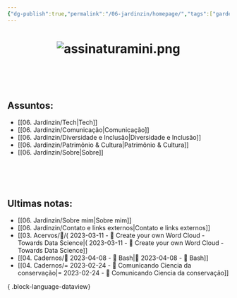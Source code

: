 ```yaml
---
{"dg-publish":true,"permalink":"/06-jardinzin/homepage/","tags":["gardenEntry"],"created":"2023-03-03 09:05","updated":"2023-05-18 14:39"}
---
```


# <center>![assinaturamini.png](/img/user/XX%20-%20Anexos/assinaturamini.png)</center> 
<br><br><br>
## Assuntos:

- [[06. Jardinzin/Tech\|Tech]]
- [[06. Jardinzin/Comunicação\|Comunicação]]
- [[06. Jardinzin/Diversidade e Inclusão\|Diversidade e Inclusão]]
- [[06. Jardinzin/Patrimônio & Cultura\|Patrimônio & Cultura]]
- [[06. Jardinzin/Sobre\|Sobre]]


<br><br><br>
## Ultimas notas:
- [[06. Jardinzin/Sobre mim\|Sobre mim]]
- [[06. Jardinzin/Contato e links externos\|Contato e links externos]]
- [[03. Acervos/📰️/( 2023-03-11  - 📰️ Create your own Word Cloud - Towards Data Science\|( 2023-03-11  - 📰️ Create your own Word Cloud - Towards Data Science]]
- [[04. Cadernos/🌱️ 2023-04-08 - 📝️ Bash\|🌱️ 2023-04-08 - 📝️ Bash]]
- [[04. Cadernos/= 2023-02-24 - 📝️ Comunicando Ciencia da conservação\|= 2023-02-24 - 📝️ Comunicando Ciencia da conservação]]

{ .block-language-dataview}


